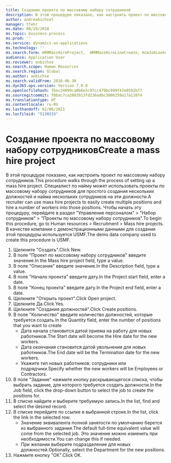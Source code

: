 ```yaml
---
title: Создание проекта по массовому набору сотрудников
description: В этой процедуре показано, как настроить проект по массовому набору сотрудников.
author: andreabichsel
manager: tfehr
ms.date: 08/29/2018
ms.topic: business-process
ms.prod: ''
ms.service: dynamics-ax-applications
ms.technology: ''
ms.search.form: HRMMassHireProject,  HRMMassHireLineCreate, HcmJobLookup, HcmPersonnelManagementWorkspace
audience: Application User
ms.reviewer: anbichse
ms.search.scope: Human Resources
ms.search.region: Global
ms.author: anbichse
ms.search.validFrom: 2016-06-30
ms.dyn365.ops.version: Version 7.0.0
ms.openlocfilehash: fbec24099ca0b6e3c97cc479bc949f47e8592b77
ms.sourcegitcommit: f8bac7ca2803913fd236adbc3806259a17a110f4
ms.translationtype: HT
ms.contentlocale: ru-RU
ms.lasthandoff: 02/06/2021
ms.locfileid: "5130333"
---
```

# <a name="create-a-mass-hire-project"></a><span data-ttu-id="1a653-103">Создание проекта по массовому набору сотрудников</span><span class="sxs-lookup"><span data-stu-id="1a653-103">Create a mass hire project</span></span>



<span data-ttu-id="1a653-104">В этой процедуре показано, как настроить проект по массовому набору сотрудников.</span><span class="sxs-lookup"><span data-stu-id="1a653-104">This procedure walks through the process of setting up a mass hire project.</span></span> <span data-ttu-id="1a653-105">Специалист по найму может использовать проекты по массовому набору сотрудников для простого создания нескольких должностей и найма нескольких сотрудников на эти должности.</span><span class="sxs-lookup"><span data-stu-id="1a653-105">A recruiter can use mass hire projects to easily create multiple positions and hire a number of workers into those positions.</span></span> <span data-ttu-id="1a653-106">Чтобы начать эту процедуру, перейдите в раздел "Управление персоналом" > "Набор сотрудников" > "Проекты по массовому набору сотрудников".</span><span class="sxs-lookup"><span data-stu-id="1a653-106">To begin this procedure, go to Human resources > Recruitment > Mass hire projects.</span></span> <span data-ttu-id="1a653-107">В качестве компании с демонстрационными данными для создания этой процедуры используется USMF.</span><span class="sxs-lookup"><span data-stu-id="1a653-107">The demo data company used to create this procedure is USMF.</span></span>

1. <span data-ttu-id="1a653-108">Щелкните "Создать".</span><span class="sxs-lookup"><span data-stu-id="1a653-108">Click New.</span></span>
2. <span data-ttu-id="1a653-109">В поле "Проект по массовому набору сотрудников" введите значение.</span><span class="sxs-lookup"><span data-stu-id="1a653-109">In the Mass hire project field, type a value.</span></span>
3. <span data-ttu-id="1a653-110">В поле "Описание" введите значение.</span><span class="sxs-lookup"><span data-stu-id="1a653-110">In the Description field, type a value.</span></span>
4. <span data-ttu-id="1a653-111">В поле "Начало проекта" введите дату.</span><span class="sxs-lookup"><span data-stu-id="1a653-111">In the Project start field, enter a date.</span></span>
5. <span data-ttu-id="1a653-112">В поле "Конец проекта" введите дату.</span><span class="sxs-lookup"><span data-stu-id="1a653-112">In the Project end field, enter a date.</span></span>
6. <span data-ttu-id="1a653-113">Щелкните "Открыть проект".</span><span class="sxs-lookup"><span data-stu-id="1a653-113">Click Open project.</span></span>
7. <span data-ttu-id="1a653-114">Щелкните Да.</span><span class="sxs-lookup"><span data-stu-id="1a653-114">Click Yes.</span></span>
8. <span data-ttu-id="1a653-115">Щелкните "Создание должностей".</span><span class="sxs-lookup"><span data-stu-id="1a653-115">Click Create positions.</span></span>
9. <span data-ttu-id="1a653-116">В поле "Количество" введите количество должностей, которые требуется создать.</span><span class="sxs-lookup"><span data-stu-id="1a653-116">In the Quantity field, enter the number of positions that you want to create</span></span>
    * <span data-ttu-id="1a653-117">Дата начала становится датой приема на работу для новых работников.</span><span class="sxs-lookup"><span data-stu-id="1a653-117">The Start date will become the Hire date for the new workers.</span></span>  
    * <span data-ttu-id="1a653-118">Дата окончания становится датой увольнения для новых работников.</span><span class="sxs-lookup"><span data-stu-id="1a653-118">The End date will be the Termination date for the new workers.</span></span>  
    * <span data-ttu-id="1a653-119">Укажите тип новых работников: сотрудники или подрядчики.</span><span class="sxs-lookup"><span data-stu-id="1a653-119">Specify whether the new workers will be Employees or Contractors.</span></span>  
10. <span data-ttu-id="1a653-120">В поле "Задание" нажмите кнопку раскрывающегося списка, чтобы выбрать задание, для которого требуется создать должности.</span><span class="sxs-lookup"><span data-stu-id="1a653-120">In the Job field, click the drop-down button to select the job to create the positions for.</span></span>
11. <span data-ttu-id="1a653-121">В списке найдите и выберите требуемую запись.</span><span class="sxs-lookup"><span data-stu-id="1a653-121">In the list, find and select the desired record.</span></span>
12. <span data-ttu-id="1a653-122">В списке перейдите по ссылке в выбранной строке.</span><span class="sxs-lookup"><span data-stu-id="1a653-122">In the list, click the link in the selected row.</span></span>
    * <span data-ttu-id="1a653-123">Значение эквивалента полной занятости по умолчанию берется из выбранного задания.</span><span class="sxs-lookup"><span data-stu-id="1a653-123">The default full-time equivalent value will come from the selected job.</span></span> <span data-ttu-id="1a653-124">Это значение можно изменить при необходимости.</span><span class="sxs-lookup"><span data-stu-id="1a653-124">You can change this if needed.</span></span>  
    * <span data-ttu-id="1a653-125">При желании выберите подразделение для новых должностей.</span><span class="sxs-lookup"><span data-stu-id="1a653-125">Optionally, select the Department for the new positions.</span></span>  
13. <span data-ttu-id="1a653-126">Нажмите кнопку "OК".</span><span class="sxs-lookup"><span data-stu-id="1a653-126">Click OK.</span></span>

